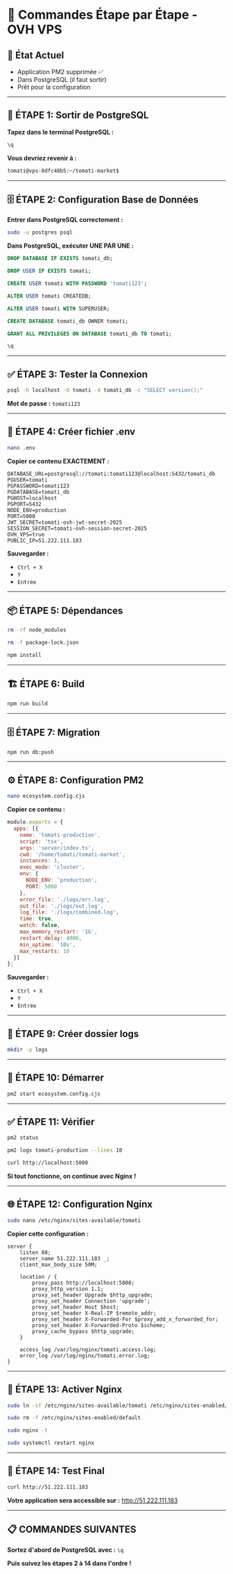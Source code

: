 # 🔧 Commandes Étape par Étape - OVH VPS

## 📍 État Actuel
- Application PM2 supprimée ✅
- Dans PostgreSQL (il faut sortir)
- Prêt pour la configuration

---

## 🚪 ÉTAPE 1: Sortir de PostgreSQL

**Tapez dans le terminal PostgreSQL :**
```sql
\q
```

**Vous devriez revenir à :**
```bash
tomati@vps-8dfc48b5:~/tomati-market$
```

---

## 🗄️ ÉTAPE 2: Configuration Base de Données

**Entrer dans PostgreSQL correctement :**
```bash
sudo -u postgres psql
```

**Dans PostgreSQL, exécuter UNE PAR UNE :**
```sql
DROP DATABASE IF EXISTS tomati_db;
```
```sql
DROP USER IF EXISTS tomati;
```
```sql
CREATE USER tomati WITH PASSWORD 'tomati123';
```
```sql
ALTER USER tomati CREATEDB;
```
```sql
ALTER USER tomati WITH SUPERUSER;
```
```sql
CREATE DATABASE tomati_db OWNER tomati;
```
```sql
GRANT ALL PRIVILEGES ON DATABASE tomati_db TO tomati;
```
```sql
\q
```

---

## ✅ ÉTAPE 3: Tester la Connexion

```bash
psql -h localhost -U tomati -d tomati_db -c "SELECT version();"
```

**Mot de passe :** `tomati123`

---

## 📝 ÉTAPE 4: Créer fichier .env

```bash
nano .env
```

**Copier ce contenu EXACTEMENT :**
```env
DATABASE_URL=postgresql://tomati:tomati123@localhost:5432/tomati_db
PGUSER=tomati
PGPASSWORD=tomati123
PGDATABASE=tomati_db
PGHOST=localhost
PGPORT=5432
NODE_ENV=production
PORT=5000
JWT_SECRET=tomati-ovh-jwt-secret-2025
SESSION_SECRET=tomati-ovh-session-secret-2025
OVH_VPS=true
PUBLIC_IP=51.222.111.183
```

**Sauvegarder :**
- `Ctrl + X`
- `Y`
- `Entrée`

---

## 📦 ÉTAPE 5: Dépendances

```bash
rm -rf node_modules
```
```bash
rm -f package-lock.json
```
```bash
npm install
```

---

## 🏗️ ÉTAPE 6: Build

```bash
npm run build
```

---

## 🗄️ ÉTAPE 7: Migration

```bash
npm run db:push
```

---

## ⚙️ ÉTAPE 8: Configuration PM2

```bash
nano ecosystem.config.cjs
```

**Copier ce contenu :**
```javascript
module.exports = {
  apps: [{
    name: 'tomati-production',
    script: 'tsx',
    args: 'server/index.ts',
    cwd: '/home/tomati/tomati-market',
    instances: 1,
    exec_mode: 'cluster',
    env: {
      NODE_ENV: 'production',
      PORT: 5000
    },
    error_file: './logs/err.log',
    out_file: './logs/out.log',
    log_file: './logs/combined.log',
    time: true,
    watch: false,
    max_memory_restart: '1G',
    restart_delay: 4000,
    min_uptime: '10s',
    max_restarts: 10
  }]
};
```

**Sauvegarder :**
- `Ctrl + X`
- `Y`
- `Entrée`

---

## 📁 ÉTAPE 9: Créer dossier logs

```bash
mkdir -p logs
```

---

## 🚀 ÉTAPE 10: Démarrer

```bash
pm2 start ecosystem.config.cjs
```

---

## ✅ ÉTAPE 11: Vérifier

```bash
pm2 status
```
```bash
pm2 logs tomati-production --lines 10
```
```bash
curl http://localhost:5000
```

**Si tout fonctionne, on continue avec Nginx !**

---

## 🌐 ÉTAPE 12: Configuration Nginx

```bash
sudo nano /etc/nginx/sites-available/tomati
```

**Copier cette configuration :**
```nginx
server {
    listen 80;
    server_name 51.222.111.183 _;
    client_max_body_size 50M;

    location / {
        proxy_pass http://localhost:5000;
        proxy_http_version 1.1;
        proxy_set_header Upgrade $http_upgrade;
        proxy_set_header Connection 'upgrade';
        proxy_set_header Host $host;
        proxy_set_header X-Real-IP $remote_addr;
        proxy_set_header X-Forwarded-For $proxy_add_x_forwarded_for;
        proxy_set_header X-Forwarded-Proto $scheme;
        proxy_cache_bypass $http_upgrade;
    }

    access_log /var/log/nginx/tomati.access.log;
    error_log /var/log/nginx/tomati.error.log;
}
```

---

## 🔗 ÉTAPE 13: Activer Nginx

```bash
sudo ln -sf /etc/nginx/sites-available/tomati /etc/nginx/sites-enabled/
```
```bash
sudo rm -f /etc/nginx/sites-enabled/default
```
```bash
sudo nginx -t
```
```bash
sudo systemctl restart nginx
```

---

## 🎯 ÉTAPE 14: Test Final

```bash
curl http://51.222.111.183
```

**Votre application sera accessible sur :** http://51.222.111.183

---

## 📋 COMMANDES SUIVANTES

**Sortez d'abord de PostgreSQL avec :** `\q`

**Puis suivez les étapes 2 à 14 dans l'ordre !**